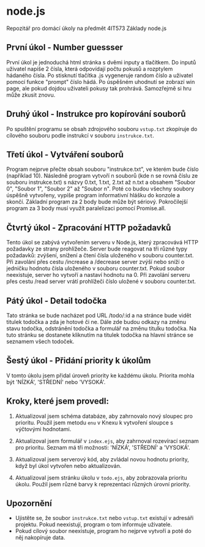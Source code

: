 # node.js
Repozitář pro domácí úkoly na předmět 4IT573 Základy node.js

## První úkol - Number guessser
První úkol je jednoduchá html stránka s dvěmi inputy a tlačítkem.
Do inputů uživatel napíše 2 čísla, která odpovídají počtu pokusů a rozptylem hádaného čísla.
Po stisknutí tlačítka .js vygeneruje random číslo a uživatel pomocí funkce "prompt" číslo hádá.
Po úspěšném uhodnutí se zobrazí win page, ale pokud dojdou uživateli pokusy tak prohrává.
Samozřejmě si hru může zkusit znovu.

## Druhý úkol - Instrukce pro kopírování souborů
Po spuštění programu se obsah zdrojového souboru `vstup.txt` zkopíruje do cílového souboru podle instrukcí v souboru `instrukce.txt`.

## Třetí úkol - Vytváření souborů
Program nejprve přečte obsah souboru "instrukce.txt", ve kterém bude číslo (například 10). Následně program vytvoří n souborů (kde n se rovná číslu ze souboru instrukce.txt) s názvy 0.txt, 1.txt, 2.txt až n.txt a obsahem "Soubor 0", "Soubor 1", "Soubor 2" až "Soubor n". Poté co budou všechny soubory úspěšně vytvořeny, vypíše program informativní hlášku do konzole a skončí. Základní program za 2 body bude může být sériový. Pokročilejší program za 3 body musí využít paralelizaci pomocí Promise.all.

## Čtvrtý úkol - Zpracování HTTP požadavků
Tento úkol se zabývá vytvořením serveru v Node.js, který zpracovává HTTP požadavky ze strany prohlížeče. Server bude reagovat na tři různé typy požadavků: zvýšení, snížení a čtení čísla uloženého v souboru counter.txt. Při zavolání přes cestu /increase a /decrease server zvýší nebo sníží o jedničku hodnotu čísla uloženého v souboru counter.txt. Pokud soubor neexistuje, server ho vytvoří a nastaví hodnotu na 0. Při zavolání serveru přes cestu /read server vrátí prohlížeči číslo uložené v souboru counter.txt.

## Pátý úkol - Detail todočka
Tato stránka se bude nacházet pod URL /todo/:id a na stránce bude vidět titulek todočka a zda je hotové či ne. Dále zde budou odkazy na změnu stavu todočka, odstránění todočka a formulář na změnu titulku todočka. Na tuto stránku se dostanete kliknutím na titulek todočka na hlavní stránce se seznamem všech todoček.

## Šestý úkol - Přidání priority k úkolům

V tomto úkolu jsem přidal úroveň priority ke každému úkolu. Priorita mohla být 'NÍZKÁ', 'STŘEDNÍ' nebo 'VYSOKÁ'. 

## Kroky, které jsem provedl:

1. Aktualizoval jsem schéma databáze, aby zahrnovalo nový sloupec pro prioritu. Použil jsem metodu `enu` v Knexu k vytvoření sloupce s výčtovými hodnotami.

2. Aktualizoval jsem formulář v `index.ejs`, aby zahrnoval rozevírací seznam pro prioritu. Seznam má tři možnosti: 'NÍZKÁ', 'STŘEDNÍ' a 'VYSOKÁ'.

3. Aktualizoval jsem serverový kód, aby zvládal novou hodnotu priority, když byl úkol vytvořen nebo aktualizován.

4. Aktualizoval jsem stránku úkolu v `todo.ejs`, aby zobrazovala prioritu úkolu. Použil jsem různé barvy k reprezentaci různých úrovní priority.


## Upozornění
- Ujistěte se, že soubor `instrukce.txt` nebo `vstup.txt` existují v adresáři projektu. Pokud neexistují, program o tom informuje uživatele.
- Pokud cílový soubor neexistuje, program ho nejprve vytvoří a poté do něj nakopíruje data.


